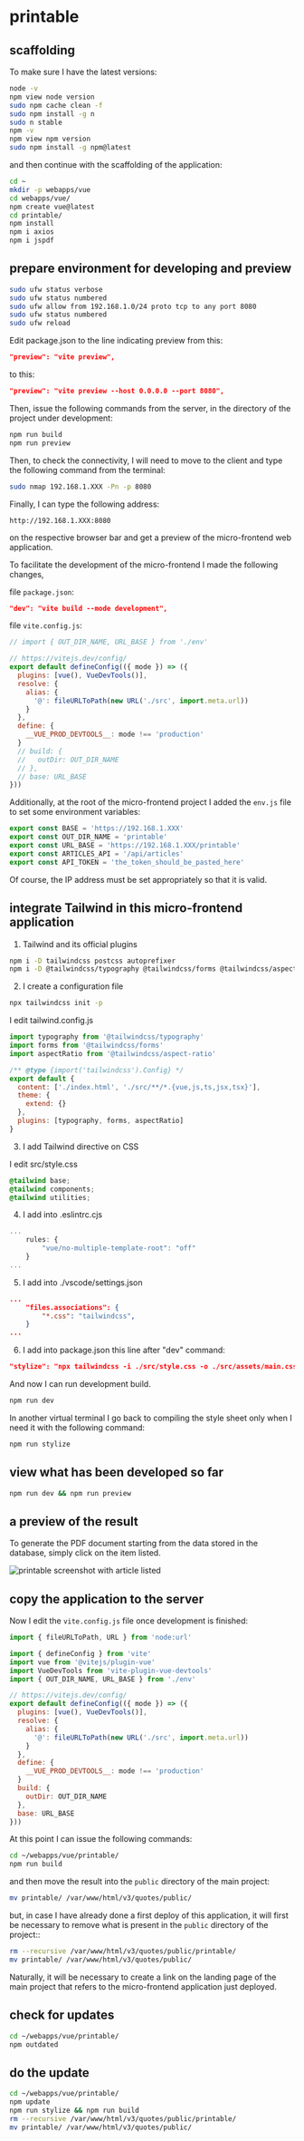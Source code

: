 # printable

## scaffolding

To make sure I have the latest versions:

```bash
node -v
npm view node version
sudo npm cache clean -f
sudo npm install -g n
sudo n stable
npm -v
npm view npm version
sudo npm install -g npm@latest
```

and then continue with the scaffolding of the application:

```sh
cd ~
mkdir -p webapps/vue
cd webapps/vue/
npm create vue@latest
cd printable/
npm install
npm i axios
npm i jspdf
```

## prepare environment for developing and preview

```sh
sudo ufw status verbose
sudo ufw status numbered
sudo ufw allow from 192.168.1.0/24 proto tcp to any port 8080
sudo ufw status numbered
sudo ufw reload
```

Edit package.json to the line indicating preview from this:

```json
"preview": "vite preview",
```

to this:

```json
"preview": "vite preview --host 0.0.0.0 --port 8080",
```

Then, issue the following commands from the server, in the directory of the project under development:

```sh
npm run build
npm run preview
```

Then, to check the connectivity, I will need to move to the client and type the following command from the terminal:

```sh
sudo nmap 192.168.1.XXX -Pn -p 8080
```

Finally, I can type the following address:

```text
http://192.168.1.XXX:8080
```

on the respective browser bar and get a preview of the micro-frontend web application.

To facilitate the development of the micro-frontend I made the following changes,

file `package.json`:

```json
"dev": "vite build --mode development",
```

file `vite.config.js`:

```js
// import { OUT_DIR_NAME, URL_BASE } from './env'

// https://vitejs.dev/config/
export default defineConfig(({ mode }) => ({
  plugins: [vue(), VueDevTools()],
  resolve: {
    alias: {
      '@': fileURLToPath(new URL('./src', import.meta.url))
    }
  },
  define: {
    __VUE_PROD_DEVTOOLS__: mode !== 'production'
  }
  // build: {
  //   outDir: OUT_DIR_NAME
  // },
  // base: URL_BASE
}))
```

Additionally, at the root of the micro-frontend project I added the `env.js` file to set some environment variables:

```js
export const BASE = 'https://192.168.1.XXX'
export const OUT_DIR_NAME = 'printable'
export const URL_BASE = 'https://192.168.1.XXX/printable'
export const ARTICLES_API = '/api/articles'
export const API_TOKEN = 'the_token_should_be_pasted_here'
```

Of course, the IP address must be set appropriately so that it is valid.

## integrate Tailwind in this micro-frontend application

1. Tailwind and its official plugins

```sh
npm i -D tailwindcss postcss autoprefixer
npm i -D @tailwindcss/typography @tailwindcss/forms @tailwindcss/aspect-ratio
```

2. I create a configuration file

```sh
npx tailwindcss init -p
```

I edit tailwind.config.js

```js
import typography from '@tailwindcss/typography'
import forms from '@tailwindcss/forms'
import aspectRatio from '@tailwindcss/aspect-ratio'

/** @type {import('tailwindcss').Config} */
export default {
  content: ['./index.html', './src/**/*.{vue,js,ts,jsx,tsx}'],
  theme: {
    extend: {}
  },
  plugins: [typography, forms, aspectRatio]
}
```

3. I add Tailwind directive on CSS

I edit src/style.css

```css
@tailwind base;
@tailwind components;
@tailwind utilities;
```

4. I add into .eslintrc.cjs

```js
...
    rules: {
        "vue/no-multiple-template-root": "off"
    }
...
```

5. I add into ./vscode/settings.json

```json
...
    "files.associations": {
        "*.css": "tailwindcss",
    }
...
```

6. I add into package.json this line after "dev" command:

```json
"stylize": "npx tailwindcss -i ./src/style.css -o ./src/assets/main.css",
```

And now I can run development build.

```sh
npm run dev
```

In another virtual terminal I go back to compiling the style sheet only when I need it with the following command:

```sh
npm run stylize
```

## view what has been developed so far

```sh
npm run dev && npm run preview
```

## a preview of the result

To generate the PDF document starting from the data stored in the database, simply click on the item listed.

![printable screenshot with article listed](screenshots/quotes_printable.png)

## copy the application to the server

Now I edit the `vite.config.js` file once development is finished:

```js
import { fileURLToPath, URL } from 'node:url'

import { defineConfig } from 'vite'
import vue from '@vitejs/plugin-vue'
import VueDevTools from 'vite-plugin-vue-devtools'
import { OUT_DIR_NAME, URL_BASE } from './env'

// https://vitejs.dev/config/
export default defineConfig(({ mode }) => ({
  plugins: [vue(), VueDevTools()],
  resolve: {
    alias: {
      '@': fileURLToPath(new URL('./src', import.meta.url))
    }
  },
  define: {
    __VUE_PROD_DEVTOOLS__: mode !== 'production'
  }
  build: {
    outDir: OUT_DIR_NAME
  },
  base: URL_BASE
}))
```

At this point I can issue the following commands:

```sh
cd ~/webapps/vue/printable/
npm run build
```

and then move the result into the `public` directory of the main project:

```sh
mv printable/ /var/www/html/v3/quotes/public/
```

but, in case I have already done a first deploy of this application, it will first be necessary to remove what is present in the `public` directory of the project::

```sh
rm --recursive /var/www/html/v3/quotes/public/printable/
mv printable/ /var/www/html/v3/quotes/public/
```

Naturally, it will be necessary to create a link on the landing page of the main project that refers to the micro-frontend application just deployed.

## check for updates

```sh
cd ~/webapps/vue/printable/
npm outdated
```

## do the update

```sh
cd ~/webapps/vue/printable/
npm update
npm run stylize && npm run build
rm --recursive /var/www/html/v3/quotes/public/printable/
mv printable/ /var/www/html/v3/quotes/public/
```
